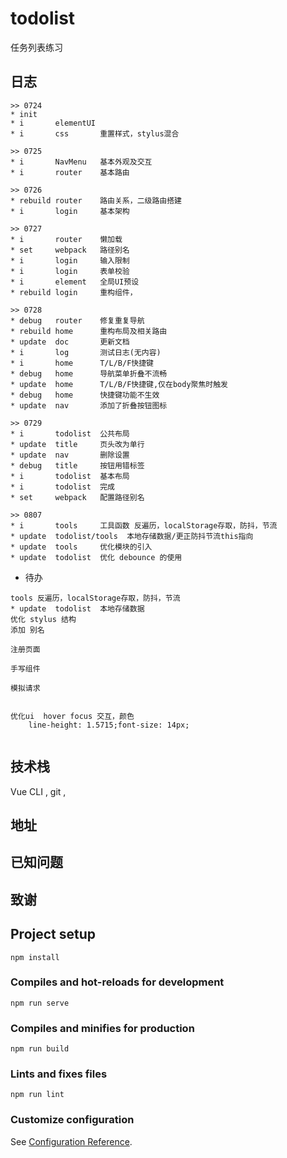 # todolist

任务列表练习

## 日志

```
>> 0724
* init
* i       elementUI
* i       css       重置样式，stylus混合

>> 0725
* i       NavMenu   基本外观及交互
* i       router    基本路由

>> 0726
* rebuild router    路由关系，二级路由搭建
* i       login     基本架构

>> 0727
* i       router    懒加载
* set     webpack   路径别名
* i       login     输入限制
* i       login     表单校验
* i       element   全局UI预设
* rebuild login     重构组件，

>> 0728
* debug   router    修复重复导航
* rebuild home      重构布局及相关路由
* update  doc       更新文档
* i       log       测试日志(无内容)
* i       home      T/L/B/F快捷键
* debug   home      导航菜单折叠不流畅
* update  home      T/L/B/F快捷键,仅在body聚焦时触发
* debug   home      快捷键功能不生效
* update  nav       添加了折叠按钮图标     

>> 0729
* i       todolist  公共布局
* update  title     页头改为单行
* update  nav       删除设置
* debug   title     按钮用错标签
* i       todolist  基本布局
* i       todolist  完成
* set     webpack   配置路径别名

>> 0807
* i       tools     工具函数 反遍历，localStorage存取，防抖，节流
* update  todolist/tools  本地存储数据/更正防抖节流this指向
* update  tools     优化模块的引入
* update  todolist  优化 debounce 的使用

```

* 待办

```
tools 反遍历，localStorage存取，防抖，节流
* update  todolist  本地存储数据
优化 stylus 结构
添加 别名

注册页面

手写组件

模拟请求


优化ui  hover focus 交互，颜色 
    line-height: 1.5715;font-size: 14px;


```



## 技术栈

Vue CLI , git , 



## 地址





## 已知问题


## 致谢



## Project setup
```
npm install
```

### Compiles and hot-reloads for development
```
npm run serve
```

### Compiles and minifies for production
```
npm run build
```

### Lints and fixes files
```
npm run lint
```

### Customize configuration
See [Configuration Reference](https://cli.vuejs.org/config/).
